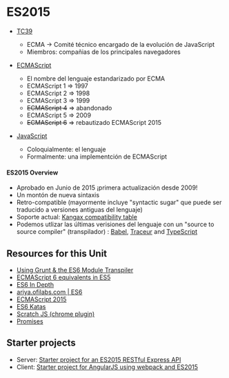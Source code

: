 # ES2015


- [TC39](http://ecma-international.org/memento/TC39.htm)
  - ECMA → Comité técnico encargado de la evolución de JavaScript
  - Miembros: compañias de los principales navegadores

- [ECMAScript](http://www.ecmascript.org/index.php)
  + El nombre del lenguaje estandarizado por ECMA
  + ECMAScript 1 => 1997
  + ECMAScript 2 => 1998
  + ECMAScript 3 => 1999
  + ~~ECMAScript 4~~ => abandonado
  + ECMAScript 5 => 2009
  + ~~ECMAScript 6~~ => rebautizado ECMAScript 2015

- [JavaScript](https://developer.mozilla.org/en-US/docs/Web/JavaScript?redirectlocale=en-US&redirectslug=JavaScript)
  - Coloquialmente: el lenguaje
  - Formalmente: una implementción de ECMAScript

#### ES2015 Overview

- Aprobado en Junio de 2015 ¡primera actualización desde 2009!
- Un montón de nueva sintaxis
- Retro-compatible (mayormente incluye "syntactic sugar" que puede ser traducido a versiones antiguas del lenguaje)
- Soporte actual: [Kangax compatibility table](http://kangax.github.io/compat-table/es6/)
- Podemos utlizar las últimas verisiones del lenguaje con un "source to source compiler" (transpilador) : [Babel](https://babeljs.io/), [Traceur](https://github.com/google/traceur-compiler) and [TypeScript](http://www.typescriptlang.org/)

## Resources for this Unit  

- [Using Grunt & the ES6 Module Transpiler](http://www.thomasboyt.com/2013/06/21/es6-module-transpiler)
- [ECMAScript 6 equivalents in ES5](https://github.com/addyosmani/es6-equivalents-in-es5)
- [ES6 In Depth](https://hacks.mozilla.org/category/es6-in-depth/)
- [ariya.ofilabs.com | ES6](http://ariya.ofilabs.com/tag/es6)
- [ECMAScript 2015](https://medium.com/ecmascript-2015)
- [ES6 Katas](http://es6katas.org/)
- [Scratch JS (chrome plugin)](https://chrome.google.com/webstore/detail/scratch-js/alploljligeomonipppgaahpkenfnfkn)
- [Promises](https://www.promisejs.org/)


## Starter projects

- Server: [Starter project for an ES2015 RESTful Express API](https://github.com/juanmaguitar/express-es6-rest-api)
- Client: [Starter project for AngularJS using webpack and ES2015](https://github.com/jonathandavidson/angular-webpack-seed)
